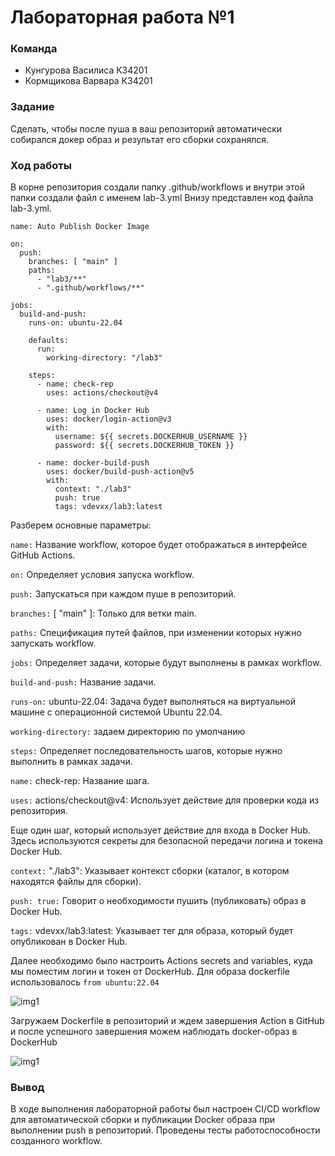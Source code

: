 # Лабораторная работа №1 

### Команда  
- Кунгурова Василиса К34201  
- Кормщикова Варвара К34201  

### Задание
Сделать, чтобы после пуша в ваш репозиторий автоматически собирался докер образ и результат его сборки сохранялся. 
### Ход работы
В корне репозитория создали папку .github/workflows и внутри этой папки создали файл с именем lab-3.yml
Внизу представлен код файла lab-3.yml.
```
name: Auto Publish Docker Image

on:
  push:
    branches: [ "main" ]
    paths:
      - "lab3/**"
      - ".github/workflows/**"

jobs:
  build-and-push:
    runs-on: ubuntu-22.04

    defaults:
      run:
        working-directory: "/lab3"

    steps:
      - name: check-rep
        uses: actions/checkout@v4

      - name: Log in Docker Hub
        uses: docker/login-action@v3
        with:
          username: ${{ secrets.DOCKERHUB_USERNAME }}
          password: ${{ secrets.DOCKERHUB_TOKEN }}

      - name: docker-build-push
        uses: docker/build-push-action@v5
        with:
          context: "./lab3"
          push: true
          tags: vdevxx/lab3:latest
```
Разберем основные параметры:

```name:``` Название workflow, которое будет отображаться в интерфейсе GitHub Actions.

```on:``` Определяет условия запуска workflow. 

```push:``` Запускаться при каждом пуше в репозиторий. 

```branches:``` [ "main" ]: Только для ветки main. 

```paths:``` Спецификация путей файлов, при изменении которых нужно запускать workflow.

```jobs:``` Определяет задачи, которые будут выполнены в рамках workflow. 

```build-and-push:``` Название задачи. 

```runs-on:``` ubuntu-22.04: Задача будет выполняться на виртуальной машине с операционной системой Ubuntu 22.04.

```working-directory:```  задаем директорию по умолчанию 

```steps:``` Определяет последовательность шагов, которые нужно выполнить в рамках задачи. 

```name:``` check-rep: Название шага. 

```uses:``` actions/checkout@v4: Использует действие для проверки кода из репозитория.

Еще один шаг, который использует действие для входа в Docker Hub. Здесь используются секреты для безопасной передачи логина и токена Docker Hub.

```context:``` "./lab3": Указывает контекст сборки (каталог, в котором находятся файлы для сборки). 

```push: true:``` Говорит о необходимости пушить (публиковать) образ в Docker Hub. 
 
```tags:``` vdevxx/lab3:latest: Указывает тег для образа, который будет опубликован в Docker Hub.

Далее необходимо было настроить Actions secrets and variables, куда мы поместим логин и токен от DockerHub. Для образа dockerfile использовалось ```from ubuntu:22.04```

![img1](./img/img1.jpg)

Загружаем Dockerfile в репозиторий и ждем завершения Action в GitHub и после успешного завершения можем наблюдать docker-образ в DockerHub

![img1](./img/img2.jpg)

### Вывод
В ходе выполнения лабораторной работы был настроен CI/CD workflow для автоматической сборки и публикации Docker образа при выполнении push в репозиторий. Проведены тесты работоспособности созданного workflow.
